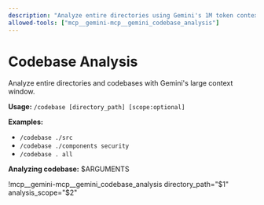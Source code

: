 ```yaml
---
description: "Analyze entire directories using Gemini's 1M token context"
allowed-tools: ["mcp__gemini-mcp__gemini_codebase_analysis"]
---
```


# Codebase Analysis

Analyze entire directories and codebases with Gemini's large context window.

**Usage:** `/codebase [directory_path] [scope:optional]`

**Examples:**
- `/codebase ./src`
- `/codebase ./components security`
- `/codebase . all`

**Analyzing codebase:** $ARGUMENTS

!mcp__gemini-mcp__gemini_codebase_analysis directory_path="$1" analysis_scope="$2"
